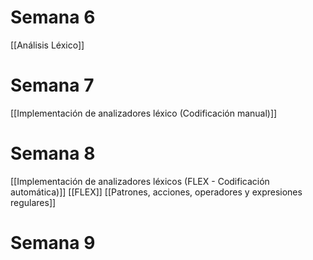 # Semana 6
[[Análisis Léxico]]
# Semana 7
[[Implementación de analizadores léxico (Codificación manual)]]
# Semana 8
[[Implementación de analizadores léxicos (FLEX - Codificación automática)]]
[[FLEX]]
[[Patrones, acciones, operadores y expresiones regulares]]
# Semana 9

